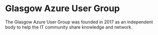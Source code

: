# Glasgow Azure User Group

The Glasgow Azure User Group was founded in 2017 as an independent body to help the IT community share knowledge and network. 
